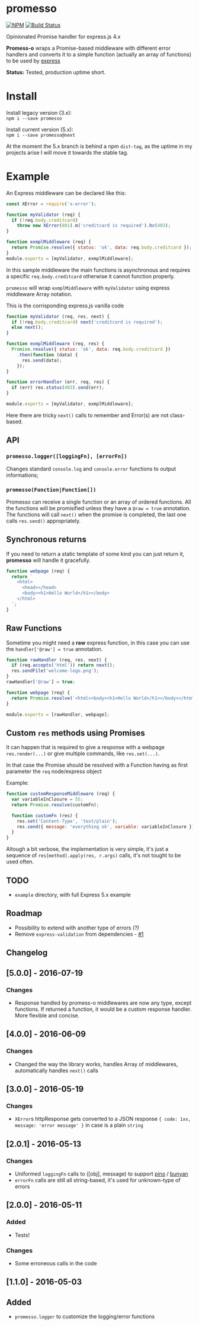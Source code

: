 promesso
========
[![NPM](https://nodei.co/npm/promesso.png)](https://nodei.co/npm/promesso/)
[![Build Status](https://travis-ci.org/colthreepv/promesso.svg?branch=master)](https://travis-ci.org/colthreepv/promesso)

Opinionated Promise handler for express.js 4.x

__Promess-o__ wraps a Promise-based middleware with different error handlers and converts it to a simple function (actually an array of functions) to be used by [express](http://expressjs.com/)

**Status:** Tested, production uptime short.

# Install
Install legacy version (3.x):  
`npm i --save promesso`

Install current version (5.x):  
`npm i --save promesso@next`

At the moment the 5.x branch is behind a npm `dist-tag`, as the uptime in my projects arise I will move it towards the stable tag.

# Example

An Express middleware can be declared like this:
```javascript
const XError = require('x-error');

function myValidator (req) {
  if (!req.body.creditcard)
    throw new XError(801).m('creditcard is required').hc(403);
}

function exmplMiddleware (req) {
  return Promise.resolve({ status: 'ok', data: req.body.creditcard });
}
module.exports = [myValidator, exmplMiddleware];
```

In this sample middleware the main functions is asynchronous and requires a specific `req.body.creditcard` otherwise it cannot function properly.

`promesso` will wrap `exmplMiddleware` with `myValidator` using express middleware Array notation.

This is the corrisponding express.js vanilla code
```javascript
function myValidator (req, res, next) {
  if (!req.body.creditcard) next('creditcard is required');
  else next();
}

function exmplMiddleware (req, res) {
  Promise.resolve({ status: 'ok', data: req.body.creditcard })
    .then(function (data) {
      res.send(data);
    });
}

function errorHandler (err, req, res) {
  if (err) res.status(403).send(err);
}

module.exports = [myValidator, exmplMiddleware];
```

Here there are tricky `next()` calls to remember and Error(s) are not class-based.


## API

### `promesso.logger([loggingFn], [errorFn])`
Changes standard `console.log` and `console.error` functions to output informations;

### `promesso(Function|Function[])`
Promesso can receive a single function or an array of ordered functions.
All the functions will be promisified unless they have a `@raw = true` annotation.
The functions will call `next()` when the promise is completed, the last one calls `res.send()` appropriately.

## Synchronous returns
If you need to return a static template of some kind you can just return it, **promesso** will handle it gracefully.

```javascript
function webpage (req) {
  return `
    <html>
      <head></head>
      <body><h1>Hello World</h1></body>
    </html>
  `;
}
```


## Raw Functions
Sometime you might need a **raw** express function, in this case you can use the `handler['@raw'] = true` annotation.

```javascript
function rawHandler (req, res, next) {
  if (req.accepts('html')) return next();
  res.sendFile('welcome-logo.png');
}
rawHandler['@raw'] = true;

function webpage (req) {
  return Promise.resolve(`<html><body><h1>Hello World</h1></body></html>`)
}

module.exports = [rawHandler, webpage];
```


## Custom `res` methods using Promises
It can happen that is required to give a response with a webpage `res.render(...)` or give multiple commands, like `res.set(...)`.

In that case the Promise should be resolved with a Function having as first parameter the `req` node/express object

Example:

```javascript
function customResponseMiddleware (req) {
  var variableInClosure = 55;
  return Promise.resolve(customFn);

  function customFn (res) {
    res.set('Content-Type', 'text/plain');
    res.send({ message: 'everything ok', variable: variableInClosure });
  }
}
```

Altough a bit verbose, the implementation is very simple, it's just a sequence of `res[method].apply(res, r.args)` calls, it's not tought to be used often.

## TODO

- `example` directory, with full Express 5.x example

## Roadmap

- Possibility to extend with another type of errors *(?)*
- Remove `express-validation` from dependencies - [#1](//github.com/colthreepv/promesso/issues/1)

## Changelog

## [5.0.0] - 2016-07-19
### Changes
- Response handled by promess-o middlewares are now any type, except functions.
If returned a function, it would be a custom response handler. More flexible and concise.

## [4.0.0] - 2016-06-09
### Changes
- Changed the way the library works, handles Array of middlewares, automatically handles `next()` calls

## [3.0.0] - 2016-05-19
### Changes
- `XError`s httpResponse gets converted to a JSON response `{ code: 1xx, message: 'error message' }` in case is a plain `string`

## [2.0.1] - 2016-05-13
### Changes
- Uniformed `loggingFn` calls to ([obj], message) to support [pino](https://github.com/mcollina/pino) / [bunyan](https://github.com/trentm/node-bunyan)
- `errorFn` calls are still all string-based, it's used for unknown-type of errors

## [2.0.0] - 2016-05-11
### Added
- Tests!

### Changes
- Some erroneous calls in the code

## [1.1.0] - 2016-05-03
## Added
- `promesso.logger` to customize the logging/error functions
